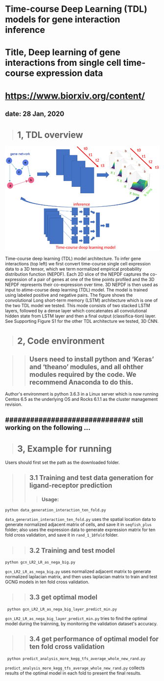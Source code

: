 # Time-course Deep Learning (TDL) models for gene interaction inference
# Title, Deep learning of gene interactions from single cell time-course expression data
# https://www.biorxiv.org/content/
## date: 28 Jan, 2020

># 1, TDL overview
![](https://github.com/xiaoyeye/TDL/blob/master/TDL_overview.bmp)

Time-course deep learning (TDL) model architecture. To infer gene interactions (top left) we first convert time-course single cell expression data to a 3D tensor, which we term normalized empirical probability distribution function (NEPDF). Each 2D slice of the NEPDF captures the co-expression of a pair of genes at one of the time points profiled and the 3D NEPDF represents their co-expression over time. 3D NEPDF is then used as input to atime-course deep learning (TDL) model. The model is trained using labeled positive and negative pairs. The figure shows the convolutional Long short-term memory (LSTM) architecture which is one of the two TDL model we tested. This mode consists of two stacked LSTM layers, followed by a dense layer which concatenates all convolutional hidden state from LSTM layer and then a final output (classifica-tion) layer. See Supporting Figure S1 for the other TDL architecture we tested, 3D CNN.

># 2, Code environment

>>## Users need to install python and ‘Keras’ and ‘theano’ modules, and  all ohther modules required by the code. We  recommend Anaconda to do this.
Author's environment is python 3.6.3 in a Linux server which is now running Centos 6.5 as the underlying OS and Rocks 6.1.1 as the cluster management revision. 
##    ############################## still working on the following ...
># 3, Example for running
Users should first set the path as the downloaded folder. 
>>## 3.1 Training and test data generation  for ligand-receptor prediction
>>>### Usage: 

    python data_generation_interaction_ten_fold.py

`data_generation_interaction_ten_fold.py` uses the spatial location data to generate normalized adjacent matrix of cells, and save it in `seqfish_plus` folder; also uses the expression data to generate expression matrix for ten fold cross validation, and save it in `rand_1_10fold` folder.

>>## 3.2 Training and test model

    python gcn_LR2_LR_as_nega_big.py
    
  `gcn_LR2_LR_as_nega_big.py` uses normalized adjacent matrix to generate normalized laplacian matrix, and then uses laplacian matrix to train and test GCNG models in ten fold cross validation. 
  
 >>## 3.3 get optimal model
 
     python gcn_LR2_LR_as_nega_big_layer_predict_min.py
     
   `gcn_LR2_LR_as_nega_big_layer_predict_min.py` tries to find the optimal model during the trainning, by monitoring the validation dataset's accuracy.
   
 >>## 3.4 get performance of optimal model for ten fold cross validation
  
     python predict_analysis_more_kegg_tfs_average_whole_new_rand.py
     
   `predict_analysis_more_kegg_tfs_average_whole_new_rand.py` collects results of the optimal model in each fold to present the final results.
 
